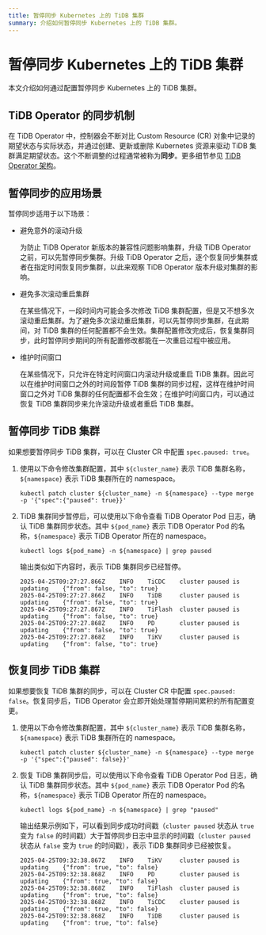 ```yaml
---
title: 暂停同步 Kubernetes 上的 TiDB 集群
summary: 介绍如何暂停同步 Kubernetes 上的 TiDB 集群。
---
```


# 暂停同步 Kubernetes 上的 TiDB 集群

本文介绍如何通过配置暂停同步 Kubernetes 上的 TiDB 集群。

## TiDB Operator 的同步机制

在 TiDB Operator 中，控制器会不断对比 Custom Resource (CR) 对象中记录的期望状态与实际状态，并通过创建、更新或删除 Kubernetes 资源来驱动 TiDB 集群满足期望状态。这个不断调整的过程通常被称为**同步**。更多细节参见 [TiDB Operator 架构](architecture.md)。

## 暂停同步的应用场景

暂停同步适用于以下场景：

- 避免意外的滚动升级

    为防止 TiDB Operator 新版本的兼容性问题影响集群，升级 TiDB Operator 之前，可以先暂停同步集群。升级 TiDB Operator 之后，逐个恢复同步集群或者在指定时间恢复同步集群，以此来观察 TiDB Operator 版本升级对集群的影响。

- 避免多次滚动重启集群

    在某些情况下，一段时间内可能会多次修改 TiDB 集群配置，但是又不想多次滚动重启集群。为了避免多次滚动重启集群，可以先暂停同步集群，在此期间，对 TiDB 集群的任何配置都不会生效。集群配置修改完成后，恢复集群同步，此时暂停同步期间的所有配置修改都能在一次重启过程中被应用。

- 维护时间窗口

    在某些情况下，只允许在特定时间窗口内滚动升级或重启 TiDB 集群。因此可以在维护时间窗口之外的时间段暂停 TiDB 集群的同步过程，这样在维护时间窗口之外对 TiDB 集群的任何配置都不会生效；在维护时间窗口内，可以通过恢复 TiDB 集群同步来允许滚动升级或者重启 TiDB 集群。

## 暂停同步 TiDB 集群

如果想要暂停同步 TiDB 集群，可以在 Cluster CR 中配置 `spec.paused: true`。

1. 使用以下命令修改集群配置，其中 `${cluster_name}` 表示 TiDB 集群名称，`${namespace}` 表示 TiDB 集群所在的 namespace。

    ```shell
    kubectl patch cluster ${cluster_name} -n ${namespace} --type merge -p '{"spec":{"paused": true}}'
    ```

2. TiDB 集群同步暂停后，可以使用以下命令查看 TiDB Operator Pod 日志，确认 TiDB 集群同步状态。其中 `${pod_name}` 表示 TiDB Operator Pod 的名称，`${namespace}` 表示 TiDB Operator 所在的 namespace。

    ```shell
    kubectl logs ${pod_name} -n ${namespace} | grep paused
    ```

    输出类似如下内容时，表示 TiDB 集群同步已经暂停。

    ```
    2025-04-25T09:27:27.866Z    INFO    TiCDC    cluster paused is updating    {"from": false, "to": true}
    2025-04-25T09:27:27.866Z    INFO    TiDB     cluster paused is updating    {"from": false, "to": true}
    2025-04-25T09:27:27.867Z    INFO    TiFlash  cluster paused is updating    {"from": false, "to": true}
    2025-04-25T09:27:27.868Z    INFO    PD       cluster paused is updating    {"from": false, "to": true}
    2025-04-25T09:27:27.868Z    INFO    TiKV     cluster paused is updating    {"from": false, "to": true}
    ```

## 恢复同步 TiDB 集群

如果想要恢复 TiDB 集群的同步，可以在 Cluster CR 中配置 `spec.paused: false`。恢复同步后，TiDB Operator 会立即开始处理暂停期间累积的所有配置变更。

1. 使用以下命令修改集群配置，其中 `${cluster_name}` 表示 TiDB 集群名称，`${namespace}` 表示 TiDB 集群所在的 namespace。

    ```shell
    kubectl patch cluster ${cluster_name} -n ${namespace} --type merge -p '{"spec":{"paused": false}}'
    ```

2. 恢复 TiDB 集群同步后，可以使用以下命令查看 TiDB Operator Pod 日志，确认 TiDB 集群同步状态。其中 `${pod_name}` 表示 TiDB Operator Pod 的名称，`${namespace}` 表示 TiDB Operator 所在的 namespace。

    ```shell
    kubectl logs ${pod_name} -n ${namespace} | grep "paused"
    ```

    输出结果示例如下，可以看到同步成功时间戳（`cluster paused` 状态从 `true` 变为 `false` 的时间戳）大于暂停同步日志中显示的时间戳（`cluster paused` 状态从 `false` 变为 `true` 的时间戳），表示 TiDB 集群同步已经被恢复。

    ```
    2025-04-25T09:32:38.867Z    INFO    TiKV     cluster paused is updating    {"from": true, "to": false}
    2025-04-25T09:32:38.868Z    INFO    PD       cluster paused is updating    {"from": true, "to": false}
    2025-04-25T09:32:38.868Z    INFO    TiFlash  cluster paused is updating    {"from": true, "to": false}
    2025-04-25T09:32:38.868Z    INFO    TiCDC    cluster paused is updating    {"from": true, "to": false}
    2025-04-25T09:32:38.868Z    INFO    TiDB     cluster paused is updating    {"from": true, "to": false}
    ```
